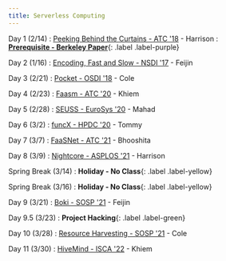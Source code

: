 ```yaml
---
title: Serverless Computing
---
```


Day 1 (2/14)
 : [Peeking Behind the Curtains - ATC '18](https://www.usenix.org/system/files/conference/atc18/atc18-wang-liang.pdf) - Harrison
 : [**Prerequisite - Berkeley Paper**](https://www2.eecs.berkeley.edu/Pubs/TechRpts/2019/EECS-2019-3.pdf){: .label .label-purple}

Day 2 (1/16)
 : [Encoding, Fast and Slow - NSDI '17](https://www.usenix.org/system/files/conference/nsdi17/nsdi17-fouladi.pdf) - Feijin

Day 3 (2/21)
 : [Pocket - OSDI '18](https://www.usenix.org/conference/osdi18/presentation/klimovic) - Cole

Day 4 (2/23)
 : [Faasm - ATC '20](https://www.usenix.org/conference/atc20/presentation/shillaker) - Khiem 

Day 5 (2/28)
 : [SEUSS - EuroSys '20](https://dl.acm.org/doi/pdf/10.1145/3342195.3392698) - Mahad

Day 6 (3/2)
 : [funcX - HPDC '20](https://dl.acm.org/doi/pdf/10.1145/3369583.3392683) - Tommy

Day 7 (3/7)
 : [FaaSNet - ATC '21](https://www.usenix.org/conference/atc21/presentation/wang-ao) - Bhooshita

Day 8 (3/9)
 : [Nightcore - ASPLOS '21](https://www.cs.utexas.edu/users/witchel/pubs/jia21asplos-nightcore.pdf) - Harrison

Spring Break (3/14)
 : **Holiday - No Class**{: .label .label-yellow}

Spring Break (3/16)
 : **Holiday - No Class**{: .label .label-yellow}

Day 9 (3/21)
 : [Boki - SOSP '21](https://dl.acm.org/doi/10.1145/3477132.3483541) - Feijin

Day 9.5 (3/23)
 : **Project Hacking**{: .label .label-green}

Day 10 (3/28)
 : [Resource Harvesting - SOSP '21](https://dl.acm.org/doi/10.1145/3477132.3483580) - Cole

Day 11 (3/30)
: [HiveMind - ISCA '22](https://www.csl.cornell.edu/~delimitrou/papers/2022.isca.hivemind.pdf) - Khiem

